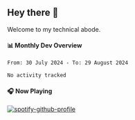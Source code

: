 ## Hey there 👋

Welcome to my technical abode.

#### 📊 Monthly Dev Overview
<!--START_SECTION:waka-->

```txt
From: 30 July 2024 - To: 29 August 2024

No activity tracked
```

<!--END_SECTION:waka-->

#### 🎧 Now Playing

[![spotify-github-profile](https://spotify-github-profile.vercel.app/api/view?uid=james2mid&cover_image=true&theme=natemoo-re)](https://open.spotify.com/user/james2mid?si=2b3baf2b09cb499e)
